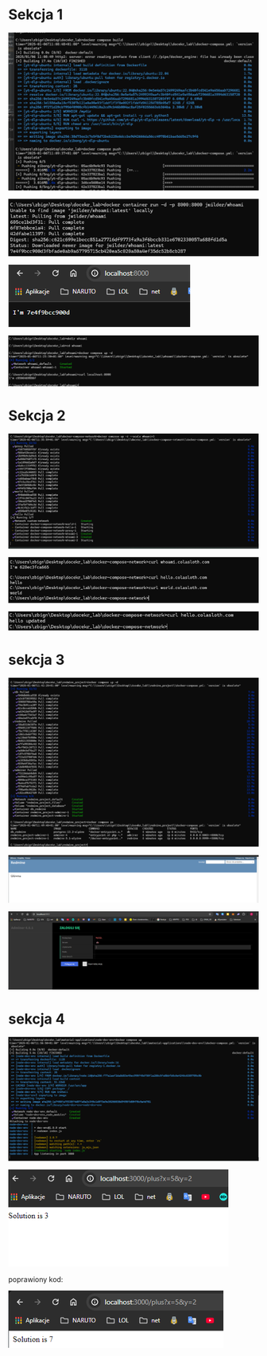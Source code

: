 # Sekcja 1

![](images/img.png)

![](images/img_1.png)

![](images/img_2.png)

![](images/img_3.png)


# Sekcja 2 

![](images/img_4.png)

![](images/img_5.png)

![](images/img_6.png)

# sekcja 3 

![](images/img_7.png)

![](images/img_8.png)

![](images/img_9.png)


# sekcja 4 

![](images/img_10.png)

![](images/img_11.png)

poprawiony kod:

![](images/img_12.png)











